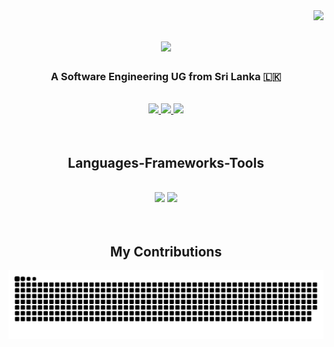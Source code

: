 <img align="right" src="https://visitor-badge.laobi.icu/badge?page_id=kishginthjaffna.kishginthjaffna" />

<h1 align="center">
    <img src="https://readme-typing-svg.herokuapp.com/?font=Righteous&size=35&center=true&vCenter=true&width=500&height=70&duration=4000&lines=Hi+There!+👋;+I'm+Kishgi!;" />
</h1>

<h3 align="center">A Software Engineering UG from Sri Lanka 🇱🇰</h3>

<br/>

 
<div align="center"> 
  <a href="mailto:kishgi1234@gmail.com">
    <img src="https://img.shields.io/badge/Gmail-333333?style=for-the-badge&logo=gmail&logoColor=red" />
  </a> 
  <a href="https://www.linkedin.com/in/kishgi/" target="_blank">
    <img src="https://img.shields.io/badge/LinkedIn-0077B5?style=for-the-badge&logo=linkedin&logoColor=white" target="_blank" />
  </a> 
  <a href="" target="_blank">
     <img src="https://img.shields.io/badge/Portfolio-FF5722?style=for-the-badge&logo=todoist&logoColor=white" target="_blank" /> <!-- sqlite, safari, google-chrome are other good icon options -->
  </a> 
</div>

 <br/>
 <br/>
 
<h2 align="center"> Languages-Frameworks-Tools </h2>
<br/>
<div align="center">
    <img src="https://skillicons.dev/icons?i=react,bootstrap,html,css,vscode,github,figma,tailwind,git" />
    <img src="https://skillicons.dev/icons?i=nodejs,python,javascript,express,mongodb,c,java,nextjs,mysql,threejs" /><br>
</div>

<br/>
<br/>

<div align="center">
  <h2 font-family="monospace"> My Contributions </h2>
  <img alt="snake eating my contributions" src="https://raw.githubusercontent.com/kishginthjaffna/kishginthjaffna/output/github-contribution-grid-snake.svg" />
</div>
